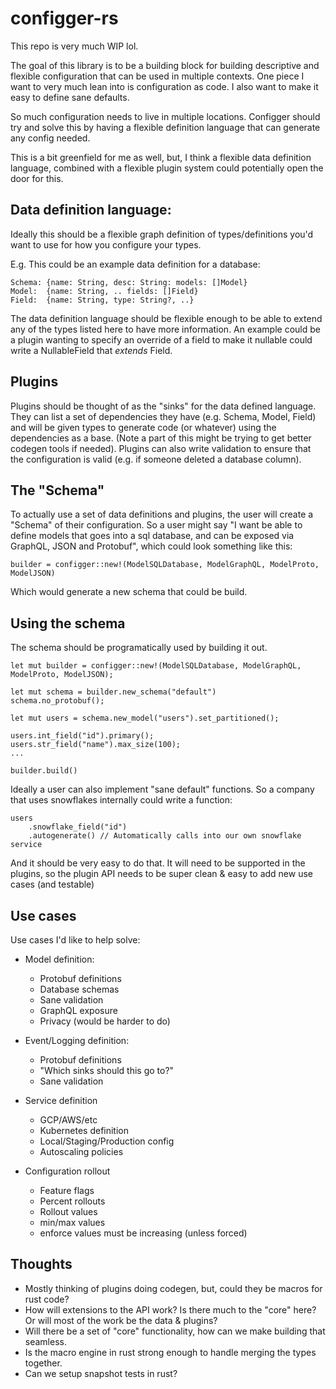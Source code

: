 # configger-rs

This repo is very much WIP lol.

The goal of this library is to be a building block for building descriptive and flexible
configuration that can be used in multiple contexts.  One piece I want to very much lean
into is configuration as code.  I also want to make it easy to define sane defaults.

So much configuration needs to live in multiple locations.  Configger should try and solve
this by having a flexible definition language that can generate any config needed.

This is a bit greenfield for me as well, but, I think a flexible data definition language,
combined with a flexible plugin system could potentially open the door for this.

## Data definition language:

Ideally this should be a flexible graph definition of types/definitions you'd want to use for
how you configure your types.

E.g. This could be an example data definition for a database:
```
Schema: {name: String, desc: String: models: []Model}
Model:  {name: String, .. fields: []Field}
Field:  {name: String, type: String?, ..}
```

The data definition language should be flexible enough to be able to extend any of the types
listed here to have more information.  An example could be a plugin wanting to specify an
override of a field to make it nullable could write a NullableField that _extends_ Field.

## Plugins

Plugins should be thought of as the "sinks" for the data defined language.  They can list
a set of dependencies they have (e.g. Schema, Model, Field) and will be given types to
generate code (or whatever) using the dependencies as a base. (Note a part of this might be
trying to get better codegen tools if needed).  Plugins can also write validation to ensure
that the configuration is valid (e.g. if someone deleted a database column).

## The "Schema"

To actually use a set of data definitions and plugins, the user will create a "Schema" of
their configuration.  So a user might say "I want be able to define models that goes into
a sql database, and can be exposed via GraphQL, JSON and Protobuf", which could look
something like this:

```
builder = configger::new!(ModelSQLDatabase, ModelGraphQL, ModelProto, ModelJSON)
```

Which would generate a new schema that could be build.

## Using the schema

The schema should be programatically used by building it out.

```
let mut builder = configger::new!(ModelSQLDatabase, ModelGraphQL, ModelProto, ModelJSON);

let mut schema = builder.new_schema("default")
schema.no_protobuf();

let mut users = schema.new_model("users").set_partitioned();

users.int_field("id").primary();
users.str_field("name").max_size(100);
...

builder.build()
```

Ideally a user can also implement "sane default" functions.  So a company that uses
snowflakes internally could write a function:

```
users
    .snowflake_field("id")
    .autogenerate() // Automatically calls into our own snowflake service
```

And it should be very easy to do that.  It will need to be supported in the plugins,
so the plugin API needs to be super clean & easy to add new use cases (and testable)

## Use cases

Use cases I'd like to help solve:

- Model definition:
    - Protobuf definitions
    - Database schemas
    - Sane validation
    - GraphQL exposure
    - Privacy (would be harder to do)


- Event/Logging definition:
    - Protobuf definitions
    - "Which sinks should this go to?"
    - Sane validation


- Service definition
    - GCP/AWS/etc
    - Kubernetes definition
    - Local/Staging/Production config
    - Autoscaling policies


- Configuration rollout
    - Feature flags
    - Percent rollouts
    - Rollout values
    - min/max values
    - enforce values must be increasing (unless forced)

## Thoughts

- Mostly thinking of plugins doing codegen, but, could they be macros for rust code?
- How will extensions to the API work?  Is there much to the "core" here?  Or will most of the work be the data & plugins?
- Will there be a set of "core" functionality, how can we make building that seamless.
- Is the macro engine in rust strong enough to handle merging the types together.
- Can we setup snapshot tests in rust?